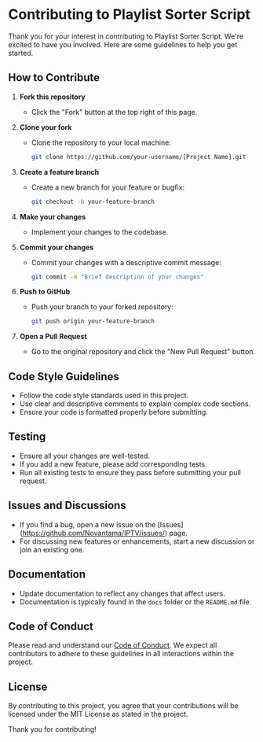 # Contributing to Playlist Sorter Script

Thank you for your interest in contributing to Playlist Sorter Script. We're excited to have you involved. Here are some guidelines to help you get started.

## How to Contribute

1. **Fork this repository**
   - Click the "Fork" button at the top right of this page.

2. **Clone your fork**
   - Clone the repository to your local machine:
     ```sh
     git clone https://github.com/your-username/[Project Name].git
     ```

3. **Create a feature branch**
   - Create a new branch for your feature or bugfix:
     ```sh
     git checkout -b your-feature-branch
     ```

4. **Make your changes**
   - Implement your changes to the codebase.

5. **Commit your changes**
   - Commit your changes with a descriptive commit message:
     ```sh
     git commit -m "Brief description of your changes"
     ```

6. **Push to GitHub**
   - Push your branch to your forked repository:
     ```sh
     git push origin your-feature-branch
     ```

7. **Open a Pull Request**
   - Go to the original repository and click the "New Pull Request" button.

## Code Style Guidelines

- Follow the code style standards used in this project.
- Use clear and descriptive comments to explain complex code sections.
- Ensure your code is formatted properly before submitting.

## Testing

- Ensure all your changes are well-tested.
- If you add a new feature, please add corresponding tests.
- Run all existing tests to ensure they pass before submitting your pull request.

## Issues and Discussions

- If you find a bug, open a new issue on the [Issues] (https://github.com/Novantama/IPTV/issues/) page.
- For discussing new features or enhancements, start a new discussion or join an existing one.

## Documentation

- Update documentation to reflect any changes that affect users.
- Documentation is typically found in the `docs` folder or the `README.md` file.

## Code of Conduct

Please read and understand our [Code of Conduct](CODE_OF_CONDUCT.md). We expect all contributors to adhere to these guidelines in all interactions within the project.

## License

By contributing to this project, you agree that your contributions will be licensed under the MIT License as stated in the project.

Thank you for contributing!
